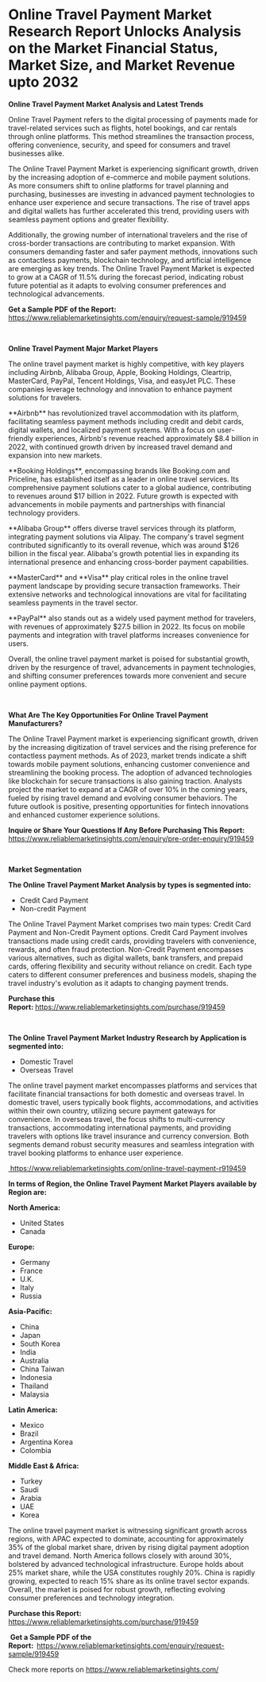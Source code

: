 <p><h1>Online Travel Payment Market Research Report Unlocks Analysis on the Market Financial Status, Market Size, and Market Revenue upto 2032</h1></p><p><strong>Online Travel Payment Market Analysis and Latest Trends</strong></p>
<p><p>Online Travel Payment refers to the digital processing of payments made for travel-related services such as flights, hotel bookings, and car rentals through online platforms. This method streamlines the transaction process, offering convenience, security, and speed for consumers and travel businesses alike.</p><p>The Online Travel Payment Market is experiencing significant growth, driven by the increasing adoption of e-commerce and mobile payment solutions. As more consumers shift to online platforms for travel planning and purchasing, businesses are investing in advanced payment technologies to enhance user experience and secure transactions. The rise of travel apps and digital wallets has further accelerated this trend, providing users with seamless payment options and greater flexibility.</p><p>Additionally, the growing number of international travelers and the rise of cross-border transactions are contributing to market expansion. With consumers demanding faster and safer payment methods, innovations such as contactless payments, blockchain technology, and artificial intelligence are emerging as key trends. The Online Travel Payment Market is expected to grow at a CAGR of 11.5% during the forecast period, indicating robust future potential as it adapts to evolving consumer preferences and technological advancements.</p></p>
<p><strong>Get a Sample PDF of the Report:&nbsp;</strong> <a href="https://www.reliablemarketinsights.com/enquiry/request-sample/919459?utm_campaign=2959&utm_medium=2&utm_source=Github&utm_content=ia&utm_term=07032025&utm_id=online-travel-payment">https://www.reliablemarketinsights.com/enquiry/request-sample/919459</a></p>
<p>&nbsp;</p>
<p><strong>Online Travel Payment Major Market Players</strong></p>
<p><p>The online travel payment market is highly competitive, with key players including Airbnb, Alibaba Group, Apple, Booking Holdings, Cleartrip, MasterCard, PayPal, Tencent Holdings, Visa, and easyJet PLC. These companies leverage technology and innovation to enhance payment solutions for travelers.</p><p>**Airbnb** has revolutionized travel accommodation with its platform, facilitating seamless payment methods including credit and debit cards, digital wallets, and localized payment systems. With a focus on user-friendly experiences, Airbnb's revenue reached approximately $8.4 billion in 2022, with continued growth driven by increased travel demand and expansion into new markets.</p><p>**Booking Holdings**, encompassing brands like Booking.com and Priceline, has established itself as a leader in online travel services. Its comprehensive payment solutions cater to a global audience, contributing to revenues around $17 billion in 2022. Future growth is expected with advancements in mobile payments and partnerships with financial technology providers.</p><p>**Alibaba Group** offers diverse travel services through its platform, integrating payment solutions via Alipay. The company's travel segment contributed significantly to its overall revenue, which was around $126 billion in the fiscal year. Alibaba's growth potential lies in expanding its international presence and enhancing cross-border payment capabilities.</p><p>**MasterCard** and **Visa** play critical roles in the online travel payment landscape by providing secure transaction frameworks. Their extensive networks and technological innovations are vital for facilitating seamless payments in the travel sector.</p><p>**PayPal** also stands out as a widely used payment method for travelers, with revenues of approximately $27.5 billion in 2022. Its focus on mobile payments and integration with travel platforms increases convenience for users.</p><p>Overall, the online travel payment market is poised for substantial growth, driven by the resurgence of travel, advancements in payment technologies, and shifting consumer preferences towards more convenient and secure online payment options.</p></p>
<p>&nbsp;</p>
<p><strong>What Are The Key Opportunities For Online Travel Payment Manufacturers?</strong></p>
<p><p>The Online Travel Payment market is experiencing significant growth, driven by the increasing digitization of travel services and the rising preference for contactless payment methods. As of 2023, market trends indicate a shift towards mobile payment solutions, enhancing customer convenience and streamlining the booking process. The adoption of advanced technologies like blockchain for secure transactions is also gaining traction. Analysts project the market to expand at a CAGR of over 10% in the coming years, fueled by rising travel demand and evolving consumer behaviors. The future outlook is positive, presenting opportunities for fintech innovations and enhanced customer experience solutions.</p></p>
<p><strong>Inquire or Share Your Questions If Any Before Purchasing This Report:</strong> <a href="https://www.reliablemarketinsights.com/enquiry/pre-order-enquiry/919459?utm_campaign=2959&utm_medium=2&utm_source=Github&utm_content=ia&utm_term=07032025&utm_id=online-travel-payment">https://www.reliablemarketinsights.com/enquiry/pre-order-enquiry/919459</a></p>
<p>&nbsp;</p>
<p><strong>Market Segmentation</strong></p>
<p><strong>The Online Travel Payment Market Analysis by types is segmented into:</strong></p>
<p><ul><li>Credit Card Payment</li><li>Non-credit Payment</li></ul></p>
<p><p>The Online Travel Payment Market comprises two main types: Credit Card Payment and Non-Credit Payment options. Credit Card Payment involves transactions made using credit cards, providing travelers with convenience, rewards, and often fraud protection. Non-Credit Payment encompasses various alternatives, such as digital wallets, bank transfers, and prepaid cards, offering flexibility and security without reliance on credit. Each type caters to different consumer preferences and business models, shaping the travel industry's evolution as it adapts to changing payment trends.</p></p>
<p><strong>Purchase this Report:&nbsp;</strong><a href="https://www.reliablemarketinsights.com/purchase/919459?utm_campaign=2959&utm_medium=2&utm_source=Github&utm_content=ia&utm_term=07032025&utm_id=online-travel-payment">https://www.reliablemarketinsights.com/purchase/919459</a></p>
<p>&nbsp;</p>
<p><strong>The Online Travel Payment Market Industry Research by Application is segmented into:</strong></p>
<p><ul><li>Domestic Travel</li><li>Overseas Travel</li></ul></p>
<p><p>The online travel payment market encompasses platforms and services that facilitate financial transactions for both domestic and overseas travel. In domestic travel, users typically book flights, accommodations, and activities within their own country, utilizing secure payment gateways for convenience. In overseas travel, the focus shifts to multi-currency transactions, accommodating international payments, and providing travelers with options like travel insurance and currency conversion. Both segments demand robust security measures and seamless integration with travel booking platforms to enhance user experience.</p></p>
<p><a href="https://www.reliablemarketinsights.com/online-travel-payment-r919459?utm_campaign=2959&utm_medium=2&utm_source=Github&utm_content=ia&utm_term=07032025&utm_id=online-travel-payment">&nbsp;https://www.reliablemarketinsights.com/online-travel-payment-r919459</a></p>
<p><strong>In terms of Region, the Online Travel Payment Market Players available by Region are:</strong></p>
<p>
    <p> <strong> North America: </strong>
        <ul>
            <li>United States</li>
            <li>Canada</li>
        </ul>
        </p> 
    <p> <strong> Europe: </strong>
        <ul>
            <li>Germany</li>
            <li>France</li>
            <li>U.K.</li>
            <li>Italy</li>
            <li>Russia</li>
        </ul>
        </p> 
    <p> <strong> Asia-Pacific: </strong>
        <ul>
            <li>China</li>
            <li>Japan</li>
            <li>South Korea</li>
            <li>India</li>
            <li>Australia</li>
            <li>China Taiwan</li>
            <li>Indonesia</li>
            <li>Thailand</li>
            <li>Malaysia</li>
        </ul>
        </p> 
    <p> <strong> Latin America: </strong>
        <ul>
            <li>Mexico</li>
            <li>Brazil</li>
            <li>Argentina Korea</li>
            <li>Colombia</li>
        </ul>
        </p> 
    <p> <strong> Middle East & Africa: </strong>
        <ul>
            <li>Turkey</li>
            <li>Saudi</li>
            <li>Arabia</li>
            <li>UAE</li>
            <li>Korea</li>
        </ul>
    </p>
    </p>
<p><p>The online travel payment market is witnessing significant growth across regions, with APAC expected to dominate, accounting for approximately 35% of the global market share, driven by rising digital payment adoption and travel demand. North America follows closely with around 30%, bolstered by advanced technological infrastructure. Europe holds about 25% market share, while the USA constitutes roughly 20%. China is rapidly growing, expected to reach 15% share as its online travel sector expands. Overall, the market is poised for robust growth, reflecting evolving consumer preferences and technology integration.</p></p>
<p><strong>Purchase this Report: </strong><a href="https://www.reliablemarketinsights.com/purchase/919459?utm_campaign=2959&utm_medium=2&utm_source=Github&utm_content=ia&utm_term=07032025&utm_id=online-travel-payment">https://www.reliablemarketinsights.com/purchase/919459</a></p>
<p>&nbsp;<strong>Get a Sample PDF of the Report:&nbsp;&nbsp;</strong><a href="https://www.reliablemarketinsights.com/enquiry/request-sample/919459?utm_campaign=2959&utm_medium=2&utm_source=Github&utm_content=ia&utm_term=07032025&utm_id=online-travel-payment">https://www.reliablemarketinsights.com/enquiry/request-sample/919459</a></p>
<p><strong></strong></p>
<p>Check more reports on <a href="https://www.reliablemarketinsights.com/?utm_campaign=2959&utm_medium=2&utm_source=Github&utm_content=ia&utm_term=07032025&utm_id=online-travel-payment">https://www.reliablemarketinsights.com/</a></p>